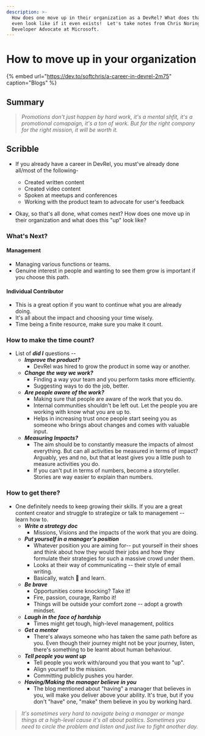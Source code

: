 ```yaml
---
description: >-
  How does one move up in their organization as a DevRel? What does that "up"
  even look like if it even exists!  Let's take notes from Chris Noring who is a
  Developer Advocate at Microsoft.
---
```


# How to move up in your organization

{% embed url="https://dev.to/softchris/a-career-in-devrel-2m75" caption="Blogs" %}

## Summary

> _Promotions don't just happen by hard work, it's a mental shfit, it's a promotional comapaign, it's a ton of work. But for the right company for the right mission, it will be worth it._

## Scribble

* If you already have a career in DevRel, you must've already done all/most of the following-

  * Created written content
  * Created video content
  * Spoken at meetups and conferences
  * Working with the product team to advocate for user's feedback

* Okay, so that's all done, what comes next? How does one move up in their organization and what does this "up" look like? 

### What's Next? 

#### Management 

* Managing various functions or teams. 
* Genuine interest in people and wanting to see them grow is important if you choose this path. 

#### Individual Contributor

* This is a great option if you want to continue what you are already doing.
* It's all about the impact and choosing your time wisely. 
* Time being a finite resource, make sure you make it count. 

### How to make the time count? 

* List of _**did I**_ questions -- 
  * _**Improve the product?**_
    * DevRel was hired to grow the product in some way or another. 
  * _**Change the way we work?**_ 
    * Finding a way your team and you perform tasks more efficiently.
    * Suggesting ways to do the job, better. 
  * _**Are people aware of the work?**_ 
    * Making sure that people are aware of the work that you do.
    * Internal communities shouldn't be left out. Let the people you are working with know what you are up to. 
    * Helps in increasing trust once people start seeing you as someone who brings about changes and comes with valuable input.
  * _**Measuring Impacts?**_
    * The aim should be to constantly measure the impacts of almost everything. But can all activities be measured in terms of impact? Arguably, yes and no, but that at least gives you a little push to measure activities you do. 
    * If you can't put in terms of numbers, become a storyteller. Stories are way easier to explain than numbers. 

### How to get there? 

* One definitely needs to keep growing their skills. If you are a great content creator and struggle to strategize or talk to management -- learn how to. 
  * _**Write a strategy doc**_
    * Missions, Visions and the impacts of the work that you are doing. 
  * _**Put yourself in a manager's position**_
    * Whatever position you are aiming for-- put yourself in their shoes and think about how they would their jobs and how they formulate their strategies for such a massive crowd under them. 
    * Looks at their way of communicating -- their style of email writing. 
    * Basically, watch 👀 and learn. 
  * _**Be brave**_ 
    * Opportunities come knocking? Take it! 
    * Fire, passion, courage, Rambo it! 
    * Things will be outside your comfort zone -- adopt a growth mindset. 
  * _**Laugh in the face of hardship**_
    * Times might get tough, high-level management, politics 
  * _**Get a mentor**_
    * There's always someone who has taken the same path before as you. Even though their journey might not be your journey, listen, there's something to be learnt about human behaviour. 
  * _**Tell people you want up**_
    * Tell people you work with/around you that you want to "up". 
    * Align yourself to the mission. 
    * Committing publicly pushes you harder. 
  * _**Having/Making the manager believe in you**_
    * The blog mentioned about "having" a manager that believes in you, will make you deliver above your ability. It's true, but if you don't "have" one, "make" them believe in you by working hard. 

> _It's sometimes very hard to navigate being a manager or mange things at a high-level cause it's all about politics. Sometimes you need to circle the problem and listen and just live to fight another day._

## 


